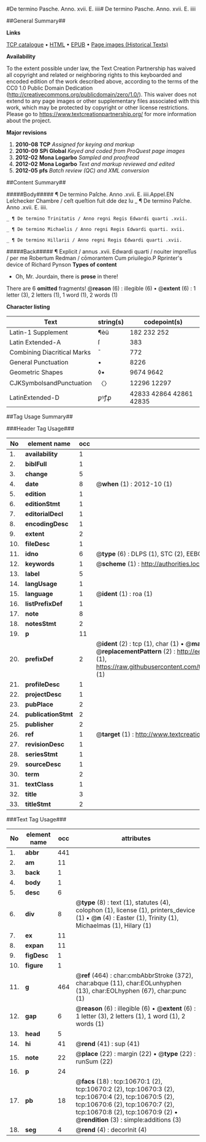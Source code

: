 #De termino Pasche. Anno. xvii. E. iiii#
De termino Pasche. Anno. xvii. E. iiii

##General Summary##

**Links**

[TCP catalogue](http://www.ota.ox.ac.uk/tcp/)  • 
[HTML](http://tei.it.ox.ac.uk/tcp/Texts-HTML/free/A23/A23445.html)  • 
[EPUB](http://tei.it.ox.ac.uk/tcp/Texts-EPUB/free/A23/A23445.epub) • 
[Page images (Historical Texts)](https://historicaltexts.jisc.ac.uk/eebo-99845749e)

**Availability**

To the extent possible under law, the Text Creation Partnership has waived all copyright and related or neighboring rights to this keyboarded and encoded edition of the work described above, according to the terms of the CC0 1.0 Public Domain Dedication (http://creativecommons.org/publicdomain/zero/1.0/). This waiver does not extend to any page images or other supplementary files associated with this work, which may be protected by copyright or other license restrictions. Please go to https://www.textcreationpartnership.org/ for more information about the project.

**Major revisions**

1. __2010-08__ __TCP__ *Assigned for keying and markup*
1. __2010-09__ __SPi Global__ *Keyed and coded from ProQuest page images*
1. __2012-02__ __Mona Logarbo__ *Sampled and proofread*
1. __2012-02__ __Mona Logarbo__ *Text and markup reviewed and edited*
1. __2012-05__ __pfs__ *Batch review (QC) and XML conversion*

##Content Summary##

#####Body#####
¶ De termino Paſche. Anno .xvii. E. iiii.Appel.EN Leſchecker Chambre / ceſt queſtion fuit dde dez Iu
    _ ¶ De termino Paſche. Anno .xvii. E. iiii.

    _ ¶ De termino Trinitatis / Anno regni Regis Edwardi quarti .xvii.

    _ ¶ De termino Michaelis / Anno regni Regis Edwardi quarti. xvii.

    _ ¶ De termino Hillarii / Anno regni Regis Edwardi quarti .xvii.

#####Back#####
¶ Explicit / annus .xvii. Edwardi quarti / nouiter impreſſus / per me Robertum Redman / cōmorantem Cum priuilegio.P Rprinter's device of Richard Pynson
**Types of content**

  * Oh, Mr. Jourdain, there is **prose** in there!

There are 6 **omitted** fragments! 
 @__reason__ (6) : illegible (6)  •  @__extent__ (6) : 1 letter (3), 2 letters (1), 1 word (1), 2 words (1)

**Character listing**


|Text|string(s)|codepoint(s)|
|---|---|---|
|Latin-1 Supplement|¶èü|182 232 252|
|Latin Extended-A|ſ|383|
|Combining             Diacritical Marks|̄|772|
|General Punctuation|•|8226|
|Geometric Shapes|◊▪|9674 9642|
|CJKSymbolsandPunctuation|〈〉|12296 12297|
|LatinExtended-D|ꝑꝰꝭꝓ|42833 42864 42861 42835|

##Tag Usage Summary##

###Header Tag Usage###

|No|element name|occ|attributes|
|---|---|---|---|
|1.|__availability__|1||
|2.|__biblFull__|1||
|3.|__change__|5||
|4.|__date__|8| @__when__ (1) : 2012-10 (1)|
|5.|__edition__|1||
|6.|__editionStmt__|1||
|7.|__editorialDecl__|1||
|8.|__encodingDesc__|1||
|9.|__extent__|2||
|10.|__fileDesc__|1||
|11.|__idno__|6| @__type__ (6) : DLPS (1), STC (2), EEBO-CITATION (1), PROQUEST (1), VID (1)|
|12.|__keywords__|1| @__scheme__ (1) : http://authorities.loc.gov/ (1)|
|13.|__label__|5||
|14.|__langUsage__|1||
|15.|__language__|1| @__ident__ (1) : roa (1)|
|16.|__listPrefixDef__|1||
|17.|__note__|8||
|18.|__notesStmt__|2||
|19.|__p__|11||
|20.|__prefixDef__|2| @__ident__ (2) : tcp (1), char (1)  •  @__matchPattern__ (2) : ([0-9\-]+):([0-9IVX]+) (1), (.+) (1)  •  @__replacementPattern__ (2) : http://eebo.chadwyck.com/downloadtiff?vid=$1&page=$2 (1), https://raw.githubusercontent.com/textcreationpartnership/Texts/master/tcpchars.xml#$1 (1)|
|21.|__profileDesc__|1||
|22.|__projectDesc__|1||
|23.|__pubPlace__|2||
|24.|__publicationStmt__|2||
|25.|__publisher__|2||
|26.|__ref__|1| @__target__ (1) : http://www.textcreationpartnership.org/docs/. (1)|
|27.|__revisionDesc__|1||
|28.|__seriesStmt__|1||
|29.|__sourceDesc__|1||
|30.|__term__|2||
|31.|__textClass__|1||
|32.|__title__|3||
|33.|__titleStmt__|2||


###Text Tag Usage###

|No|element name|occ|attributes|
|---|---|---|---|
|1.|__abbr__|441||
|2.|__am__|11||
|3.|__back__|1||
|4.|__body__|1||
|5.|__desc__|6||
|6.|__div__|8| @__type__ (8) : text (1), statutes (4), colophon (1), license (1), printers_device (1)  •  @__n__ (4) : Easter (1), Trinity (1), Michaelmas (1), Hilary (1)|
|7.|__ex__|11||
|8.|__expan__|11||
|9.|__figDesc__|1||
|10.|__figure__|1||
|11.|__g__|464| @__ref__ (464) : char:cmbAbbrStroke (372), char:abque (11), char:EOLunhyphen (13), char:EOLhyphen (67), char:punc (1)|
|12.|__gap__|6| @__reason__ (6) : illegible (6)  •  @__extent__ (6) : 1 letter (3), 2 letters (1), 1 word (1), 2 words (1)|
|13.|__head__|5||
|14.|__hi__|41| @__rend__ (41) : sup (41)|
|15.|__note__|22| @__place__ (22) : margin (22)  •  @__type__ (22) : runSum (22)|
|16.|__p__|24||
|17.|__pb__|18| @__facs__ (18) : tcp:10670:1 (2), tcp:10670:2 (2), tcp:10670:3 (2), tcp:10670:4 (2), tcp:10670:5 (2), tcp:10670:6 (2), tcp:10670:7 (2), tcp:10670:8 (2), tcp:10670:9 (2)  •  @__rendition__ (3) : simple:additions (3)|
|18.|__seg__|4| @__rend__ (4) : decorInit (4)|
